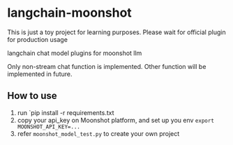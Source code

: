 # langchain-moonshot

This is just a toy project for learning purposes. Please wait for official plugin for production usage

langchain chat model plugins for moonshot llm

Only non-stream chat function is implemented. Other function will be implemented in future.

## How to use

1. run `pip install -r requirements.txt
2. copy your api_key on Moonshot platform, and set up you env `export MOONSHOT_API_KEY=...`
3. refer `moonshot_model_test.py` to create your own project